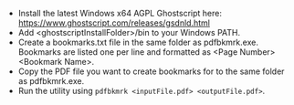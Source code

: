- Install the latest Windows x64 AGPL Ghostscript here: https://www.ghostscript.com/releases/gsdnld.html
- Add \<ghostscriptInstallFolder\>/bin to your Windows PATH.
- Create a bookmarks.txt file in the same folder as pdfbkmrk.exe. Bookmarks are listed one per line and formatted as \<Page Number\> \<Bookmark Name\>.
- Copy the PDF file you want to create bookmarks for to the same folder as pdfbkmrk.exe.
- Run the utility using `pdfbkmrk <inputFile.pdf> <outputFile.pdf>`.
